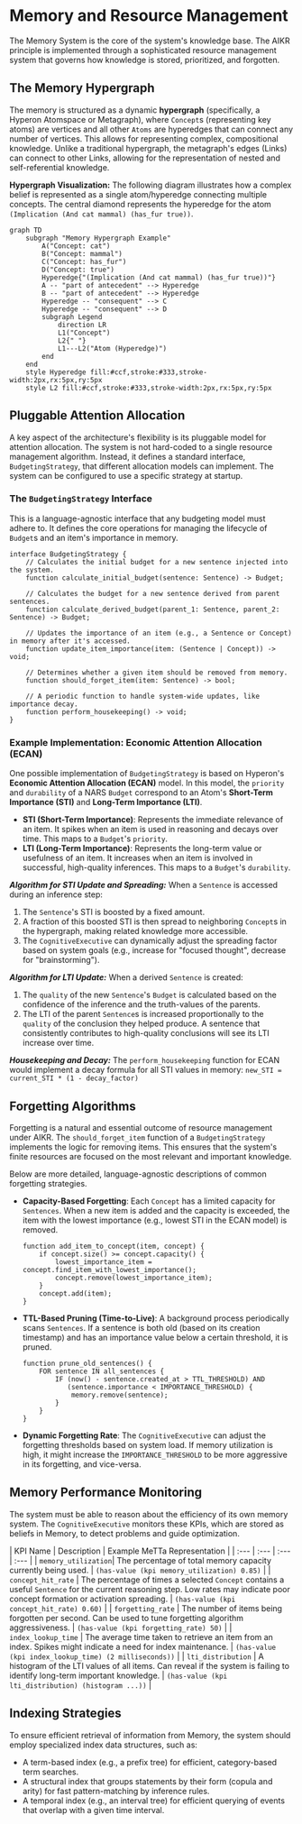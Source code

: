# Memory and Resource Management

The Memory System is the core of the system's knowledge base. The AIKR principle is implemented through a sophisticated resource management system that governs how knowledge is stored, prioritized, and forgotten.

## The Memory Hypergraph

The memory is structured as a dynamic **hypergraph** (specifically, a Hyperon Atomspace or Metagraph), where `Concept`s (representing key atoms) are vertices and all other `Atoms` are hyperedges that can connect any number of vertices. This allows for representing complex, compositional knowledge. Unlike a traditional hypergraph, the metagraph's edges (Links) can connect to other Links, allowing for the representation of nested and self-referential knowledge.

**Hypergraph Visualization:**
The following diagram illustrates how a complex belief is represented as a single atom/hyperedge connecting multiple concepts. The central diamond represents the hyperedge for the atom `(Implication (And cat mammal) (has_fur true))`.

```mermaid
graph TD
    subgraph "Memory Hypergraph Example"
        A("Concept: cat")
        B("Concept: mammal")
        C("Concept: has_fur")
        D("Concept: true")
        Hyperedge{"(Implication (And cat mammal) (has_fur true))"}
        A -- "part of antecedent" --> Hyperedge
        B -- "part of antecedent" --> Hyperedge
        Hyperedge -- "consequent" --> C
        Hyperedge -- "consequent" --> D
        subgraph Legend
            direction LR
            L1("Concept")
            L2{" "}
            L1---L2("Atom (Hyperedge)")
        end
    end
    style Hyperedge fill:#ccf,stroke:#333,stroke-width:2px,rx:5px,ry:5px
    style L2 fill:#ccf,stroke:#333,stroke-width:2px,rx:5px,ry:5px
```

## Pluggable Attention Allocation

A key aspect of the architecture's flexibility is its pluggable model for attention allocation. The system is not hard-coded to a single resource management algorithm. Instead, it defines a standard interface, `BudgetingStrategy`, that different allocation models can implement. The system can be configured to use a specific strategy at startup.

### The `BudgetingStrategy` Interface
This is a language-agnostic interface that any budgeting model must adhere to. It defines the core operations for managing the lifecycle of `Budget`s and an item's importance in memory.

```
interface BudgetingStrategy {
    // Calculates the initial budget for a new sentence injected into the system.
    function calculate_initial_budget(sentence: Sentence) -> Budget;

    // Calculates the budget for a new sentence derived from parent sentences.
    function calculate_derived_budget(parent_1: Sentence, parent_2: Sentence) -> Budget;

    // Updates the importance of an item (e.g., a Sentence or Concept) in memory after it's accessed.
    function update_item_importance(item: (Sentence | Concept)) -> void;

    // Determines whether a given item should be removed from memory.
    function should_forget_item(item: Sentence) -> bool;

    // A periodic function to handle system-wide updates, like importance decay.
    function perform_housekeeping() -> void;
}
```

### Example Implementation: Economic Attention Allocation (ECAN)

One possible implementation of `BudgetingStrategy` is based on Hyperon's **Economic Attention Allocation (ECAN)** model. In this model, the `priority` and `durability` of a NARS `Budget` correspond to an Atom's **Short-Term Importance (STI)** and **Long-Term Importance (LTI)**.

-   **STI (Short-Term Importance)**: Represents the immediate relevance of an item. It spikes when an item is used in reasoning and decays over time. This maps to a `Budget`'s `priority`.
-   **LTI (Long-Term Importance)**: Represents the long-term value or usefulness of an item. It increases when an item is involved in successful, high-quality inferences. This maps to a `Budget`'s `durability`.

***Algorithm for STI Update and Spreading:***
When a `Sentence` is accessed during an inference step:
1.  The `Sentence`'s STI is boosted by a fixed amount.
2.  A fraction of this boosted STI is then spread to neighboring `Concept`s in the hypergraph, making related knowledge more accessible.
3.  The `CognitiveExecutive` can dynamically adjust the spreading factor based on system goals (e.g., increase for "focused thought", decrease for "brainstorming").

***Algorithm for LTI Update:***
When a derived `Sentence` is created:
1.  The `quality` of the new `Sentence`'s `Budget` is calculated based on the confidence of the inference and the truth-values of the parents.
2.  The LTI of the parent `Sentence`s is increased proportionally to the `quality` of the conclusion they helped produce. A sentence that consistently contributes to high-quality conclusions will see its LTI increase over time.

***Housekeeping and Decay:***
The `perform_housekeeping` function for ECAN would implement a decay formula for all STI values in memory:
`new_STI = current_STI * (1 - decay_factor)`

## Forgetting Algorithms

Forgetting is a natural and essential outcome of resource management under AIKR. The `should_forget_item` function of a `BudgetingStrategy` implements the logic for removing items. This ensures that the system's finite resources are focused on the most relevant and important knowledge.

Below are more detailed, language-agnostic descriptions of common forgetting strategies.

-   **Capacity-Based Forgetting**: Each `Concept` has a limited capacity for `Sentences`. When a new item is added and the capacity is exceeded, the item with the lowest importance (e.g., lowest STI in the ECAN model) is removed.
    ```pseudo
    function add_item_to_concept(item, concept) {
        if concept.size() >= concept.capacity() {
            lowest_importance_item = concept.find_item_with_lowest_importance();
            concept.remove(lowest_importance_item);
        }
        concept.add(item);
    }
    ```
-   **TTL-Based Pruning (Time-to-Live)**: A background process periodically scans `Sentences`. If a sentence is both old (based on its creation timestamp) and has an importance value below a certain threshold, it is pruned.
    ```pseudo
    function prune_old_sentences() {
        FOR sentence IN all_sentences {
            IF (now() - sentence.created_at > TTL_THRESHOLD) AND
               (sentence.importance < IMPORTANCE_THRESHOLD) {
                memory.remove(sentence);
            }
        }
    }
    ```
-   **Dynamic Forgetting Rate**: The `CognitiveExecutive` can adjust the forgetting thresholds based on system load. If memory utilization is high, it might increase the `IMPORTANCE_THRESHOLD` to be more aggressive in its forgetting, and vice-versa.

## Memory Performance Monitoring

The system must be able to reason about the efficiency of its own memory system. The `CognitiveExecutive` monitors these KPIs, which are stored as beliefs in Memory, to detect problems and guide optimization.

| KPI Name | Description | Example MeTTa Representation |
| :--- | :--- | :--- | :--- |
| `memory_utilization`| The percentage of total memory capacity currently being used. | `(has-value (kpi memory_utilization) 0.85)` |
| `concept_hit_rate` | The percentage of times a selected `Concept` contains a useful `Sentence` for the current reasoning step. Low rates may indicate poor concept formation or activation spreading. | `(has-value (kpi concept_hit_rate) 0.60)` |
| `forgetting_rate` | The number of items being forgotten per second. Can be used to tune forgetting algorithm aggressiveness. | `(has-value (kpi forgetting_rate) 50)` |
| `index_lookup_time` | The average time taken to retrieve an item from an index. Spikes might indicate a need for index maintenance. | `(has-value (kpi index_lookup_time) (2 milliseconds))` |
| `lti_distribution` | A histogram of the LTI values of all items. Can reveal if the system is failing to identify long-term important knowledge. | `(has-value (kpi lti_distribution) (histogram ...))` |


## Indexing Strategies

To ensure efficient retrieval of information from Memory, the system should employ specialized index data structures, such as:

-   A term-based index (e.g., a prefix tree) for efficient, category-based term searches.
-   A structural index that groups statements by their form (copula and arity) for fast pattern-matching by inference rules.
-   A temporal index (e.g., an interval tree) for efficient querying of events that overlap with a given time interval.
